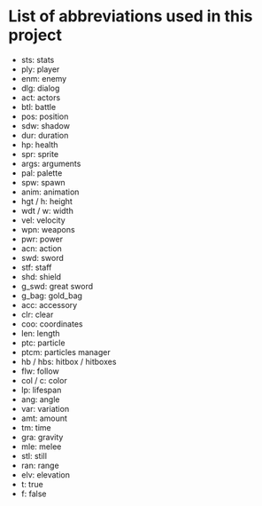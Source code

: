 # List of abbreviations used in this project

- sts: stats
- ply: player
- enm: enemy
- dlg: dialog
- act: actors
- btl: battle
- pos: position
- sdw: shadow
- dur: duration
- hp: health
- spr: sprite
- args: arguments
- pal: palette
- spw: spawn
- anim: animation
- hgt / h: height
- wdt / w: width
- vel: velocity
- wpn: weapons
- pwr: power
- acn: action
- swd: sword
- stf: staff
- shd: shield
- g_swd: great sword
- g_bag: gold_bag
- acc: accessory
- clr: clear
- coo: coordinates
- len: length
- ptc: particle
- ptcm: particles manager
- hb / hbs: hitbox / hitboxes
- flw: follow
- col / c: color
- lp: lifespan
- ang: angle
- var: variation
- amt: amount
- tm: time
- gra: gravity
- mle: melee
- stl: still
- ran: range
- elv: elevation
- t: true
- f: false